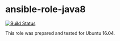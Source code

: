 # ansible-role-java8

[![Build Status](https://travis-ci.com/iroquoisorg/ansible-role-java8.svg?branch=master)](https://travis-ci.com/iroquoisorg/ansible-role-java8)

This role was prepared and tested for Ubuntu 16.04.
